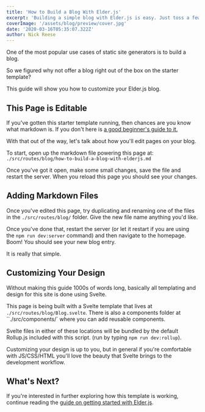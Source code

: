 ```yaml
---
title: 'How to Build a Blog With Elder.js'
excerpt: 'Building a simple blog with Elder.js is easy. Just toss a few markdown files in a folder of this project!'
coverImage: '/assets/blog/preview/cover.jpg'
date: '2020-03-16T05:35:07.322Z'
author: Nick Reese
---
```


One of the most popular use cases of static site generators is to build a blog.

So we figured why not offer a blog right out of the box on the starter template? 

This guide will show you how to customize your Elder.js blog.

## This Page is Editable

If you've gotten this starter template running, then chances are you know what markdown is. If you don't here is <a href="https://medium.com/@itsjzt/beginner-guide-to-markdown-229adce30074">a good beginner's guide to it.</a> 

With that out of the way, let's talk about how you'll edit pages on your blog.

To start, open up the markdown file powering this page at: `./src/routes/blog/how-to-build-a-blog-with-elderjs.md`

Once you've got it open, make some small changes, save the file and restart the server.
When you reload this page you should see your changes.


## Adding Markdown Files

Once you've edited this page, try duplicating and renaming one of the files in the `./src/routes/blog/` folder. Give the new file name anything you'd like. 

Once you've done that, restart the server (or let it restart if you are using the `npm run dev:server` command) and then navigate to the homepage. Boom! You should see your new blog entry. 

It is really that simple. 


## Customizing Your Design

Without making this guide 1000s of words long, basically all templating and design for this site is done using Svelte. 

This page is being built with a Svelte template that lives at `./src/routes/blog/Blog.svelte`. There is also a components folder at ``./src/components/` where you can add reusable components.

Svelte files in either of these locations will be bundled by the default Rollup.js included with this script. (run by typing `npm run dev:rollup`).

Customizing your design is up to you, but in general if you're comfortable with JS/CSS/HTML you'll love the beauty that Svelte brings to the development workflow.


## What's Next?

If you're interested in further exploring how this template is working, continue reading the <a href="http://localhost:3000/getting-started/">guide on getting started with Elder.js</a>.

